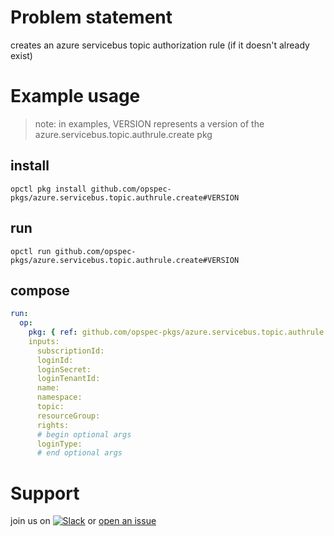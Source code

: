 # Problem statement
creates an azure servicebus topic authorization rule (if it doesn't already exist)

# Example usage

> note: in examples, VERSION represents a version of the azure.servicebus.topic.authrule.create pkg

## install

```shell
opctl pkg install github.com/opspec-pkgs/azure.servicebus.topic.authrule.create#VERSION
```

## run

```
opctl run github.com/opspec-pkgs/azure.servicebus.topic.authrule.create#VERSION
```

## compose

```yaml
run:
  op:
    pkg: { ref: github.com/opspec-pkgs/azure.servicebus.topic.authrule.create#VERSION }
    inputs: 
      subscriptionId:
      loginId:
      loginSecret:
      loginTenantId:
      name:
      namespace:
      topic:
      resourceGroup:
      rights:
      # begin optional args
      loginType:
      # end optional args
```

# Support

join us on [![Slack](https://opspec-slackin.herokuapp.com/badge.svg)](https://opspec-slackin.herokuapp.com/)
or [open an issue](https://github.com/opspec-pkgs/azure.servicebus.topic.authrule.create/issues)
